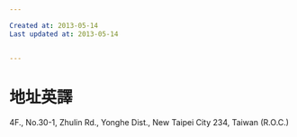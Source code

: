 ```yaml
---

Created at: 2013-05-14
Last updated at: 2013-05-14


---
```


# 地址英譯


4F., No.30-1, Zhulin Rd., Yonghe Dist., New Taipei City 234, Taiwan (R.O.C.)

